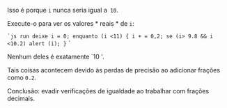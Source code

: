 Isso é porque `i` nunca seria igual a` 10`.

Execute-o para ver os valores * reais * de `i`:

`` `js run
deixe i = 0;
enquanto (i <11) {
i + = 0,2;
se (i> 9.8 && i <10.2) alert (i);
}
`` `

Nenhum deles é exatamente `10 '.

Tais coisas acontecem devido às perdas de precisão ao adicionar frações como `0.2`.

Conclusão: evadir verificações de igualdade ao trabalhar com frações decimais.
